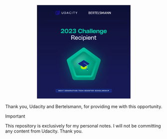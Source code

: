 <div align="center">
    <img src="assets/img/nextgen-badge.webp" alt="" width="300">
    <p>
        Thank you, Udacity and Bertelsmann, for providing me with this opportunity.
    </p>
</div>

> [!IMPORTANT]
> This repository is exclusively for my personal notes. I will not be committing any content from Udacity. Thank you.